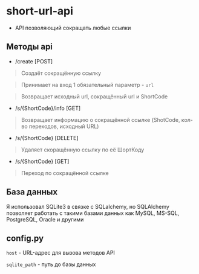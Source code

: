 # short-url-api

- API позволяющий сокращать любые ссылки

## Методы api

- /create [POST]
>Создаёт сокращённую ссылку

>Принимает на вход 1 обязательный параметр - `url`

>Возвращает исходный url, сокращённый url и ShortCode 

- /s/{ShortCode}/info [GET] 
>Возвращает информацию о сокращённой ссылке
>(ShotCode, кол-во переходов, исходный URL) 

- /s/{ShortCode} [DELETE] 
>Удаляет скоращённую ссылку по её ШортКоду

- /s/{ShortCode} [GET] 
>Переход по сокращённой ссылке

## База данных 
Я использовал SQLite3 в связке с SQLalchemy, но SQLAlchemy позволяет работать с такими базами данных как MySQL, MS-SQL, PostgreSQL, Oracle и другими

## config.py 

`host` - URL-адрес для вызова методов API

`sqlite_path` - путь до базы данных
